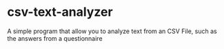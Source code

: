 csv-text-analyzer
=================

A simple program that allow you to analyze text from an CSV File, such as the answers from a questionnaire
